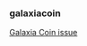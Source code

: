 ### galaxiacoin
[Galaxia Coin issue](https://scope.klaytn.com/token/0xa80e96cceb1419f9bd9f1c67f7978f51b534a11b?tabId=tokenTransfer)
